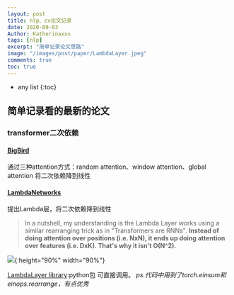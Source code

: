 ```yaml
---
layout: post
title: nlp、cv论文记录
date: 2020-09-03
Author: Katherinaxxx
tags: [nlp]
excerpt: "简单记录论文思路"
image: "/images/post/paper/LambdaLayer.jpeg"
comments: true
toc: true
---
```


<head>
    <script src="https://cdn.mathjax.org/mathjax/latest/MathJax.js?config=TeX-AMS-MML_HTMLorMML" type="text/javascript"></script>
    <script type="text/x-mathjax-config">
        MathJax.Hub.Config({
            tex2jax: {
            skipTags: ['script', 'noscript', 'style', 'textarea', 'pre'],
            inlineMath: [['$','$']]
            }
        });
    </script>
</head>

* any list
{:toc}

## 简单记录看的最新的论文

### transformer二次依赖

#### [BigBird]()
通过三种attention方式：random attention、window attention、global attention
将二次依赖降到线性

#### [LambdaNetworks](https://openreview.net/pdf?id=xTJEN-ggl1b)
提出Lambda层，将二次依赖降到线性
> In a nutshell, my understanding is the Lambda Layer works using a similar rearranging trick as in "Transformers are RNNs". **Instead of doing attention over positions (i.e. NxN), it ends up doing attention over features (i.e. DxK). That's why it isn't O(N^2).**

![](https://katherinaxxx.github.io/images/post/paper/LambdaLayer.jpeg#width-full){:height="90%" width="90%"}

[LambdaLayer library](https://github.com/lucidrains/lambda-networks):python包 可直接调用。
*ps.代码中用到了torch.einsum和einops.rearrange，有点优秀*
